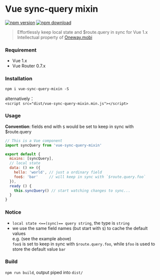 # Vue sync-query mixin

[![npm version][npm-v-img]][npm-url]
[![npm download][npm-dl-img]][npm-url]

> Effortlessly keep local state and $route.query in sync for Vue 1.x  
> Intellectual property of [Oneway.mobi](http://www.oneway.mobi/)

### Requirement
* Vue 1.x
* Vue Router 0.7.x

### Installation

`npm i vue-sync-query-mixin -S`

alternatively：  
`<script src="dist/vue-sync-query-mixin.min.js"></script>`

### Usage

**Convention**: fields end with `$` would be set to keep in sync with $route.query

```js
// This is a Vue component
import syncQuery from 'vue-sync-query-mixin'

export default {
  mixins: [syncQuery],
  // local state
  data: () => ({
    hello: 'world', // just a ordinary field
    foo$: 'bar'     // will keep in sync with `$route.query.foo`
  }),
  ready () {
    this.syncQuery() // start watching changes to sync...
  }
}
```

### Notice

* `local state <==(sync)== query string`, the type is `string`
* we use the same field names (but start with `$`) to cache the default values  
e.g. (see the example above)  
`foo$` is set to keep in sync with `$route.query.foo`, while `$foo` is used to store the default value `bar`

### Build

`npm run build`, output piped into `dist/`

[npm-url]: https://www.npmjs.com/package/vue-sync-query-mixin
[npm-v-img]: http://img.shields.io/npm/v/vue-sync-query-mixin.svg
[npm-dl-img]: http://img.shields.io/npm/dm/vue-sync-query-mixin.svg
